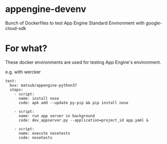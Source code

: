 # appengine-devenv
Bunch of Dockerfiles to test App Engine Standard Environment with google-cloud-sdk

# For what?
These docker environments are used for testing App Engine's environment.

e.g. with wercker

```
test:
  box: matsub/appengine-python37
  steps:
    - script:
      name: install nose
      code: apk add --update py-pip && pip install nose

    - script:
      name: run app server in background
      code: dev_appserver.py --application=project_id app.yaml &

    - script:
      name: execute nosetests
      code: nosetests
```
